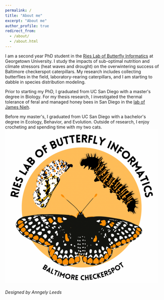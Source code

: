 ```yaml
---
permalink: /
title: "About me"
excerpt: "About me"
author_profile: true
redirect_from: 
  - /about/
  - /about.html
---
```

I am a second year PhD student in the [Ries Lab of Butterfly Informatics](https://www.butterflyinformatics.org/) at Georgetown University. I study the impacts of sub-optimal nutrition and climate stressors (heat waves and drought) on the overwintering success of Baltimore checkerspot caterpillars. My research includes collecting butterflies in the field, laboratory-rearing caterpillars, and I am starting to dabble in species distribution modeling.

Prior to starting my PhD, I graduated from UC San Diego with a master's degree in Biology. For my thesis research, I investigated the thermal tolerance of feral and managed honey bees in San Diego in the [lab of James Nieh](https://labs.biology.ucsd.edu/nieh/). 

Before my master's, I graduated from UC San Diego with a bachelor's degree in Ecology, Behavior, and Evolution. Outside of research, I enjoy crocheting and spending time with my two cats.
<br/><img src='/images/ries_lab_checkerspot.PNG' 
       width="500" 
       height="500"
       >
###### Designed by Anngely Leeds
